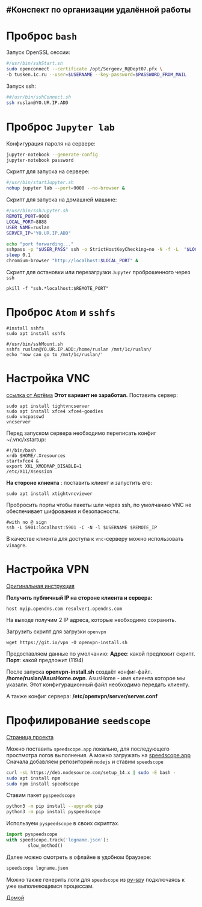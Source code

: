#Конспект по организации удалённой работы
----

# Проброс `bash`  
Запуск OpenSSL сессии:
```bash
#/usr/bin/sshStart.sh
sudo openconnect --certificate /opt/Sergeev_R@Dept07.pfx \
-b tusken.1c.ru --user=$USERNAME --key-password=$PASSWORD_FROM_MAIL
```
Запуск ssh:
```bash
##/usr/bin/sshConnect.sh
ssh ruslan@YO.UR.IP.ADD
```


# Проброс `Jupyter lab`
Конфигурация пароля на сервере:
```bash
jupyter-notebook --generate-config
jupyter-notebook password
```
Скрипт для запуска на сервере:
```bash
#/usr/bin/startJupyter.sh
nohup jupyter lab --port=9000 --no-browser &
```
Скрипт для запуска на домашней машине:
```bash
#/usr/bin/sshJupyter.sh
REMOTE_PORT=9000
LOCAL_PORT=8888
USER_NAME=ruslan
SERVER_IP="YO.UR.IP.ADD"

echo "port forwarding..."
sshpass -p "$USER_PASS" ssh -o StrictHostKeyChecking=no -N -f -L  "$LOCAL_PORT:localhost:$REMOTE_PORT" "$USERNAME@$SERVER_IP"
sleep 0.1
chromium-browser "http://localhost:$LOCAL_PORT" &
```
Скрипт для остановки или перезагрузки `Jupyter` проброшенного через `ssh`
```
pkill -f "ssh.*localhost:$REMOTE_PORT"
```

# Проброс `Atom` и `sshfs`
```shell
#install sshfs
sudo apt install sshfs
```

```shell
#/usr/bin/sshMount.sh
sshfs ruslan@YO.UR.IP.ADD:/home/ruslan /mnt/1c/ruslan/
echo 'now can go to /mnt/1c/ruslan/'
```

# Настройка VNC
[ссылка от Артёма](https://www.digitalocean.com/community/tutorials/how-to-install-and-configure-vnc-on-ubuntu-18-04)
**Этот вариант не заработал.**
Поставить сервер:
```shell
sudo apt install tightvncserver
sudo apt install xfce4 xfce4-goodies
sudo vncpasswd
vncserver
```
Перед запуском сервера необходимо переписать конфиг ~/.vnc/xstartup:
```shell
#!/bin/bash
xrdb $HOME/.Xresources
startxfce4 &
export XKL_XMODMAP_DISABLE=1
/etc/X11/Xsession
```
**На стороне клиента** : поставить клиент и запустить его:
```shell
sudo apt install xtightvncviewer
```
Пробросить порты чтобы пакеты шли через ssh, по умолчанию VNC не обеспечивает
шифрования и безопасности.
```shell
#with no @ sign
ssh -L 5901:localhost:5901 -C -N -l $USERNAME $REMOTE_IP
```
В качестве клиента для доступа к `vnc`-серверу можно использовать `vinagre`.

# Настройка VPN
[Оригинальная инструкция](https://www.cyberciti.biz/faq/howto-setup-openvpn-server-on-ubuntu-linux-14-04-or-16-04-lts/)

**Получить публичный IP на стороне клиента и сервера:**
```shell
host myip.opendns.com resolver1.opendns.com
```
На выходе получим 2 IP адреса, которые необходимо сохранить.

Загрузить скрипт для загрузки `openvpn`
```shell
wget https://git.io/vpn -O openvpn-install.sh
```
Предоставляем данные по умолчанию:
**Адрес**: какой предложит скрипт.
**Порт**: какой предложит (1194)

После запуска **openvpn-install.sh** создаёт конфиг-файл.
**/home/ruslan/AsusHome.ovpn**.
AsusHome - имя клиента которое мы указали.
Этот конфигурационный файл необходимо передать клиенту.

А также конфиг сервера:
**/etc/openvpn/server/server.conf**


# Профилирование `seedscope`

[Страница проекта](https://github.com/jlfwong/speedscope#usage)

Можно поставить `speedscope.app` локально, для последующего простмотра логов
выполнения. А можно загружать на [speedscope.app](speedscope.app)
Сначала добавляем репозиторий `nodejs` и ставим `speedscope`
```bash
curl -sL https://deb.nodesource.com/setup_14.x | sudo -E bash -
sudo apt install npm
sudo npm install speedscope
```

Ставим пакет `pyspeedscope`
```bash
python3 -m pip install --upgrade pip
python3 -m pip install pyspeedscope
```

Используем `pyspeedscope` в своих скриптах.
```python
import pyspeedscope
with speedscope.track('logname.json'):
        slow_method()
```

Далее можно смотреть в офлайне в удобном браузере:
```bash
speedscope logname.json
```

Можно также генерить логи для `speedscope` из [py-spy](https://pypi.org/project/py-spy/)
подключаясь к уже выполняющимся процессам.


[Домой](index.html)
